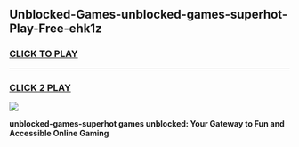 
## Unblocked-Games-unblocked-games-superhot-Play-Free-ehk1z
<h3>
<a href="https://premium76.site?title=unblocked-games-superhot&ref=20M">CLICK TO PLAY</a></h3>
<hr>

<h3>
<a href="https://premium76.site?title=unblocked-games-superhot&ref=20M">CLICK 2 PLAY</a>
  
</h3>

<a href="https://premium76.site?title=unblocked-games-superhot&ref=19M"><img src="https://clearcache.store/games.png"></a>


**unblocked-games-superhot games unblocked: Your Gateway to Fun and Accessible Online Gaming**
